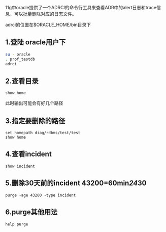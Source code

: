 
11g中oracle提供了一个ADRCI的命令行工具来查看ADR中的alert日志和trace信息，可以批量删除对应的日志文件。

adrci的位置在$ORACLE_HOME/bin目录下

## 1.登陆  oracle用户下

```bash
su - oracle
. prof_testdb
adrci
```

## 2.查看目录
```
show home

```
此时输出可能会有好几个路径

## 3.指定要删除的路径

```
set homepath diag/rdbms/test/test
show home
```

## 4.查看incident
```
show incident
```

## 5.删除30天前的incident 43200=60min*24*30

```
purge -age 43200 -type incident
```
## 6.purge其他用法
```
help purge
```
